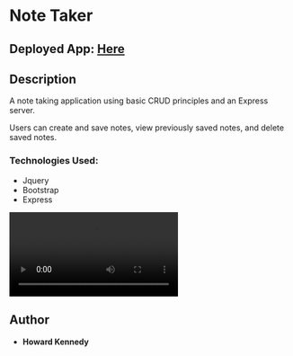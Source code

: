 # Note Taker

## Deployed App: [Here](https://jot-me-down.herokuapp.com/)

## Description

A note taking application using basic CRUD principles and an Express server.

Users can create and save notes, view previously saved notes, and delete saved notes. 

### Technologies Used:

* Jquery 
* Bootstrap 
* Express

![What it looks like](https://media.giphy.com/media/Tj4TiCarcvGuGWYc91/source.mp4)


## Author

* **Howard Kennedy** 

